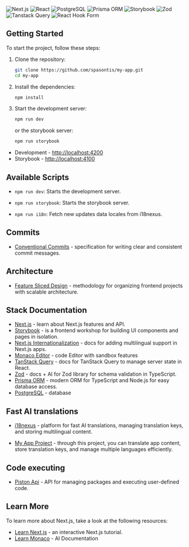 ![Next.js](https://img.shields.io/badge/Next.js-000000?style=for-the-badge&logo=nextdotjs&logoColor=white)
![React](https://img.shields.io/badge/React-20232A?style=for-the-badge&logo=react&logoColor=61DAFB)
![PostgreSQL](https://img.shields.io/badge/PostgreSQL-000000?style=for-the-badge&logo=postgresql&logoColor=white&color=%230064a5)
![Prisma ORM](https://img.shields.io/badge/Prisma-000000?style=for-the-badge&logo=prisma&logoColor=white&color=%232d3748)
![Storybook](https://img.shields.io/badge/Storybook-000000?style=for-the-badge&logo=storybook&logoColor=white&color=%23FF4785)
![Zod](https://img.shields.io/badge/Zod-000000?style=for-the-badge&logo=zod&logoColor=white&color=%23408AFF)
![Tanstack Query](https://img.shields.io/badge/React%20Query-000000?style=for-the-badge&logo=reactquery&logoColor=white&color=%23FF4154)
![React Hook Form](https://img.shields.io/badge/React%20Hook%20Form-000000?style=for-the-badge&logo=reacthookform&logoColor=white&color=%23EC5990)

## Getting Started

To start the project, follow these steps:

1. Clone the repository:

   ```sh
   git clone https://github.com/spasontis/my-app.git
   cd my-app
   ```

2. Install the dependencies:

   ```sh
   npm install
   ```

3. Start the development server:

   ```sh
   npm run dev
   ```

   or the storybook server:

   ```sh
   npm run storybook
   ```

- Development - [http://localhost:4200](http://localhost:4200)
- Storybook - [http://localhost:4100](http://localhost:4100)

## Available Scripts

- `npm run dev`: Starts the development server.
- `npm run storybook`: Starts the storybook server.

- `npm run i18n`: Fetch new updates data locales from i18nexus.

## Commits

- [Conventional Commits](https://www.conventionalcommits.org) - specification for writing clear and consistent commit messages.

## Architecture

- [Feature Sliced Design](https://feature-sliced.design) - methodology for organizing frontend projects with scalable architecture.

## Stack Documentation

- [Next.js](https://nextjs.org/docs) - learn about Next.js features and API.
- [Storybook](https://storybook.js.org/docs) - is a frontend workshop for building UI components and pages in isolation.
- [Next.js Internationalization](https://next-intl.dev/docs) - docs for adding multilingual support in Next.js apps.
- [Monaco Editor](https://www.npmjs.com/package/@monaco-editor/react#editor) - code Editor with sandbox features
- [TanStack Query](https://tanstack.com/query/latest/docs/framework/react/overview) - docs for TanStack Query to manage server state in React.
- [Zod](https://zod.dev) - docs + AI for Zod library for schema validation in TypeScript.
- [Prisma ORM](https://www.prisma.io) - modern ORM for TypeScript and Node.js for easy database access.
- [PostgreSQL](postgresql.org) - database

## Fast AI translations

- [i18nexus](https://i18nexus.com) - platform for fast AI translations, managing translation keys, and storing multilingual content.

- [My App Project](https://app.i18nexus.com/projects/qyQoBfVgqsxHM2mn5b25Aj) - through this project, you can translate app content, store translation keys, and manage multiple languages efficiently.

## Code executing

- [Piston Api](https://piston.readthedocs.io/en/latest/api-v2) - API for managing packages and executing user-defined code.

## Learn More

To learn more about Next.js, take a look at the following resources:

- [Learn Next.js](https://nextjs.org/learn) - an interactive Next.js tutorial.
- [Learn Monaco](https://codeparrot.ai/oracle?owner=suren-atoyan&repo=monaco-react) - AI Documentation
